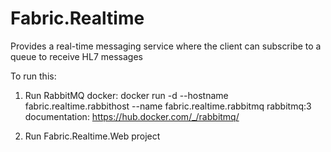 # Fabric.Realtime
Provides a real-time messaging service where the client can subscribe to a queue to receive HL7 messages

To run this:
1. Run RabbitMQ docker:
docker run -d --hostname fabric.realtime.rabbithost --name fabric.realtime.rabbitmq rabbitmq:3
documentation: https://hub.docker.com/_/rabbitmq/

2. Run Fabric.Realtime.Web project

